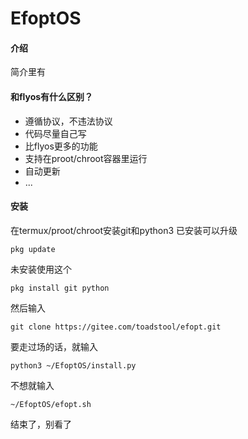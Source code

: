 # EfoptOS

#### 介绍
简介里有

#### 和flyos有什么区别？
- 遵循协议，不违法协议
- 代码尽量自己写
- 比flyos更多的功能
- 支持在proot/chroot容器里运行
- 自动更新
- ...

#### 安装
在termux/proot/chroot安装git和python3
已安装可以升级
```
pkg update
```
未安装使用这个
```
pkg install git python
```
然后输入

```
git clone https://gitee.com/toadstool/efopt.git
```
要走过场的话，就输入
```
python3 ~/EfoptOS/install.py
```
不想就输入
```
~/EfoptOS/efopt.sh
```

结束了，别看了
